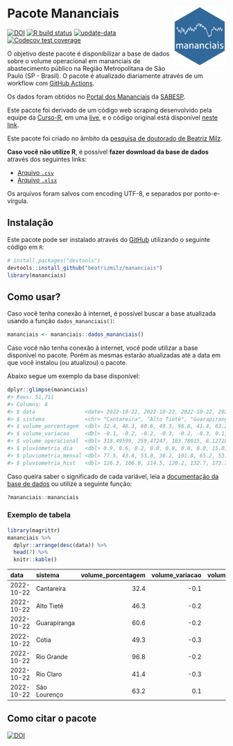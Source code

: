 
<!-- README.md is generated from README.Rmd. Please edit that file -->

# Pacote Mananciais <img src="man/figures/hexlogo.png" align="right" width = "120px"/>

<!-- badges: start -->

[![DOI](https://zenodo.org/badge/DOI/10.5281/zenodo.4733056.svg)](https://doi.org/10.5281/zenodo.4733056)
[![R build
status](https://github.com/beatrizmilz/mananciais/workflows/R-CMD-check/badge.svg)](https://github.com/beatrizmilz/mananciais/actions)
[![update-data](https://github.com/beatrizmilz/mananciais/actions/workflows/2-update_data.yaml/badge.svg)](https://github.com/beatrizmilz/mananciais/actions/workflows/2-update_data.yaml)
[![Codecov test
coverage](https://codecov.io/gh/beatrizmilz/mananciais/branch/master/graph/badge.svg)](https://codecov.io/gh/beatrizmilz/mananciais?branch=master)
<!-- badges: end -->

O objetivo deste pacote é disponibilizar a base de dados sobre o volume
operacional em mananciais de abastecimento público na Região
Metropolitana de São Paulo (SP - Brasil). O pacote é atualizado
diariamente através de um workflow com [GitHub
Actions](https://github.com/beatrizmilz/mananciais/actions).

Os dados foram obtidos no [Portal dos
Mananciais](http://mananciais.sabesp.com.br/Situacao) da
[SABESP](http://site.sabesp.com.br/site/Default.aspx).

Este pacote foi derivado de um código web scraping desenvolvido pela
equipe da [Curso-R](https://www.curso-r.com/), em uma
[live](https://youtu.be/jvZIxrMmOcQ), e o código original está
disponível [neste
link](https://github.com/curso-r/lives/blob/master/drafts/20200730_scraper_sabesp.R).

Este pacote foi criado no âmbito da [pesquisa de doutorado de Beatriz
Milz](https://beatrizmilz.github.io/tese/).

**Caso você não utilize R**, é possível **fazer download da base de
dados** através dos seguintes links:

-   [Arquivo
    `.csv`](https://github.com/beatrizmilz/mananciais/raw/master/inst/extdata/mananciais.csv)
-   [Arquivo
    `.xlsx`](https://github.com/beatrizmilz/mananciais/blob/master/inst/extdata/mananciais.xlsx?raw=true)

Os arquivos foram salvos com encoding UTF-8, e separados por
ponto-e-vírgula.

## Instalação

Este pacote pode ser instalado através do [GitHub](https://github.com/)
utilizando o seguinte código em `R`:

``` r
# install.packages("devtools")
devtools::install_github("beatrizmilz/mananciais")
library(mananciais)
```

## Como usar?

Caso você tenha conexão à internet, é possível buscar a base atualizada
usando a função `dados_mananciais()`:

``` r
mananciais <- mananciais::dados_mananciais() 
```

Caso você não tenha conexão à internet, você pode utilizar a base
disponível no pacote. Porém as mesmas estarão atualizadas até a data em
que você instalou (ou atualizou) o pacote.

Abaixo segue um exemplo da base disponível:

``` r
dplyr::glimpse(mananciais)
#> Rows: 51,711
#> Columns: 8
#> $ data                <date> 2022-10-22, 2022-10-22, 2022-10-22, 2022-10-22, 2…
#> $ sistema             <chr> "Cantareira", "Alto Tietê", "Guarapiranga", "Cotia…
#> $ volume_porcentagem  <dbl> 32.4, 46.3, 60.6, 49.3, 96.8, 41.4, 63.2, 32.5, 46…
#> $ volume_variacao     <dbl> -0.1, -0.2, -0.2, -0.3, -0.2, -0.3, 0.1, 0.1, -0.1…
#> $ volume_operacional  <dbl> 318.49599, 259.47247, 103.78015, 8.12728, 108.5930…
#> $ pluviometria_dia    <dbl> 0.9, 0.6, 0.2, 0.0, 0.0, 0.0, 0.0, 15.0, 2.2, 6.4,…
#> $ pluviometria_mensal <dbl> 77.5, 43.8, 53.0, 30.2, 101.8, 65.2, 53.8, 76.6, 4…
#> $ pluviometria_hist   <dbl> 126.3, 106.0, 114.5, 120.2, 132.7, 173.7, 141.2, 1…
```

Caso queira saber o significado de cada variável, leia a [documentação
da base de
dados](https://beatrizmilz.github.io/mananciais/reference/mananciais.html)
ou utilize a seguinte função:

``` r
?mananciais::mananciais
```

### Exemplo de tabela

``` r
library(magrittr)
mananciais %>% 
  dplyr::arrange(desc(data)) %>% 
  head(7) %>%
  knitr::kable()
```

| data       | sistema      | volume_porcentagem | volume_variacao | volume_operacional | pluviometria_dia | pluviometria_mensal | pluviometria_hist |
|:-----------|:-------------|-------------------:|----------------:|-------------------:|-----------------:|--------------------:|------------------:|
| 2022-10-22 | Cantareira   |               32.4 |            -0.1 |          318.49599 |              0.9 |                77.5 |             126.3 |
| 2022-10-22 | Alto Tietê   |               46.3 |            -0.2 |          259.47247 |              0.6 |                43.8 |             106.0 |
| 2022-10-22 | Guarapiranga |               60.6 |            -0.2 |          103.78015 |              0.2 |                53.0 |             114.5 |
| 2022-10-22 | Cotia        |               49.3 |            -0.3 |            8.12728 |              0.0 |                30.2 |             120.2 |
| 2022-10-22 | Rio Grande   |               96.8 |            -0.2 |          108.59308 |              0.0 |               101.8 |             132.7 |
| 2022-10-22 | Rio Claro    |               41.4 |            -0.3 |            5.65741 |              0.0 |                65.2 |             173.7 |
| 2022-10-22 | São Lourenço |               63.2 |             0.1 |           56.13508 |              0.0 |                53.8 |             141.2 |

## Como citar o pacote

[![DOI](https://zenodo.org/badge/DOI/10.5281/zenodo.4733056.svg)](https://doi.org/10.5281/zenodo.4733056)
